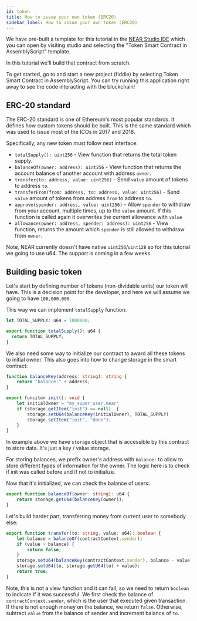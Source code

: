 ```yaml
---
id: token
title: How to issue your own token (ERC20)
sidebar_label: How to issue your own token (ERC20)
---
```


We have pre-built a template for this tutorial in the [NEAR Studio IDE](https://studio.nearprotocol.com/) which you can open by visiting studio and selecting the "Token Smart Contract in AssemblyScript" template.

In this tutorial we'll build that contract from scratch.

To get started, go to and start a new project \(fiddle\) by selecting Token Smart Contract in AssemblyScript. You can try running this application right away to see the code interacting with the blockchain!

## ERC-20 standard

The ERC-20 standard is one of Ethereum's most popular standards. It defines how custom tokens should be built. This is the same standard which was used to issue most of the ICOs in 2017 and 2018.

Specifically, any new token must follow next interface:

* `totalSupply(): uint256` - View function that returns the total token supply.
* `balanceOf(owner: address): uint256` - View function that returns the account balance of another account with address `owner`.
* `transfer(to: address, value: uint256)` - Send `value` amount of tokens to address `to`.
* `transferFrom(from: address, to: address, value: uint256)` - Send `value` amount of tokens from address `from` to address `to`.
* `approve(spender: address, value: uint256)` - Allow `spender` to withdraw from your account, multiple times, up to the `value` amount. If this function is called again it overwrites the current allowance with `value`
* `allowance(owner: address, spender: address): uint256` - View function, returns the amount which `spender` is still allowed to withdraw from `owner`.

Note, NEAR currently doesn't have native `uint256`/`uint128` so for this tutorial we going to use u64. The support is coming in a few weeks.

## Building basic token

Let's start by defining number of tokens \(non-dividable units\) our token will have. This is a decision point for the developer, and here we will assume we going to have `100,000,000`.

This way we can implement `totalSupply` function:

```typescript
let TOTAL_SUPPLY: u64 = 1000000;

export function totalSupply(): u64 {
  return TOTAL_SUPPLY;
}
```

We also need some way to initialize our contract to award all these tokens to initial owner. This also goes into how to change storage in the smart contract:

```typescript
function balanceKey(address: string): string {
    return "balance:" + address;
}

export funciton init(): void {
    let initialOwner = "my_super_user.near"
    if (storage.getItem("init") == null)  {
        storage.setU64(balanceKey(initialOwner), TOTAL_SUPPLY)
        storage.setItem("init", "done");
    }
}
```

In example above we have `storage` object that is accessible by this contract to store data. It's just a key / value storage.

For storing balances, we prefix owner's address with `balance:` to allow to store different types of information for the owner. The logic here is to check if init was called before and if not to initialize.

Now that it's initialized, we can check the balance of users:

```typescript
export function balanceOf(owner: string): u64 {
    return storage.getU64(balanceKey(owner));
}
```

Let's build harder part, transferring money from current user to somebody else:

```typescript
export function transfer(to: string, value: u64): boolean {
    let balance = balanceOf(contractContext.sender);
    if (value > balance) {
        return false;
    }
    storage.setU64(balanceKey(contractContext.sender), balance - value);
    storage.setU64(to, storage.getU64(to) + value);
    return true;
}
```

Note, this is not a view function and it can fail, so we need to return `boolean` to indicate if it was successful. We first check the balance of `contractContext.sender`, which is the user that executed given transaction. If there is not enough money on the balance, we return `false`. Otherwise, subtract `value` from the balance of sender and increment balance of `to`.

